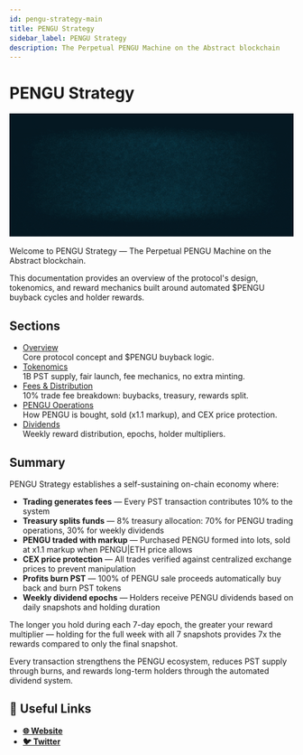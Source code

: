 ```yaml
---
id: pengu-strategy-main
title: PENGU Strategy
sidebar_label: PENGU Strategy
description: The Perpetual PENGU Machine on the Abstract blockchain
---
```


# PENGU Strategy

![](./teaser.gif)

Welcome to PENGU Strategy — The Perpetual PENGU Machine on the Abstract blockchain.

This documentation provides an overview of the protocol's design, tokenomics, and reward mechanics built around automated $PENGU buyback cycles and holder rewards.

## Sections

- [Overview](./pengu-strategy.md)  
  Core protocol concept and $PENGU buyback logic.
- [Tokenomics](./tokenomics.md)  
  1B PST supply, fair launch, fee mechanics, no extra minting.
- [Fees & Distribution](./fees-and-distribution.md)  
  10% trade fee breakdown: buybacks, treasury, rewards split.
- [PENGU Operations](./pengu-operations.md)  
  How PENGU is bought, sold (x1.1 markup), and CEX price protection.
- [Dividends](./dividends.md)  
  Weekly reward distribution, epochs, holder multipliers.

## Summary

PENGU Strategy establishes a self-sustaining on-chain economy where:

- **Trading generates fees** — Every PST transaction contributes 10% to the system
- **Treasury splits funds** — 8% treasury allocation: 70% for PENGU trading operations, 30% for weekly dividends
- **PENGU traded with markup** — Purchased PENGU formed into lots, sold at x1.1 markup when PENGU|ETH price allows
- **CEX price protection** — All trades verified against centralized exchange prices to prevent manipulation
- **Profits burn PST** — 100% of PENGU sale proceeds automatically buy back and burn PST tokens
- **Weekly dividend epochs** — Holders receive PENGU dividends based on daily snapshots and holding duration

The longer you hold during each 7-day epoch, the greater your reward multiplier — holding for the full week with all 7 snapshots provides 7x the rewards compared to only the final snapshot.

Every transaction strengthens the PENGU ecosystem, reduces PST supply through burns, and rewards long-term holders through the automated dividend system.

## 🔗 Useful Links

- [**🌐 Website**](https://pengustrategy.net)
- [**🐦 Twitter**](https://x.com/PudgyInvest)
